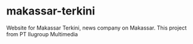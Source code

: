 # makassar-terkini
Website for Makassar Terkini, news company on Makassar. This project from PT Ilugroup Multimedia
